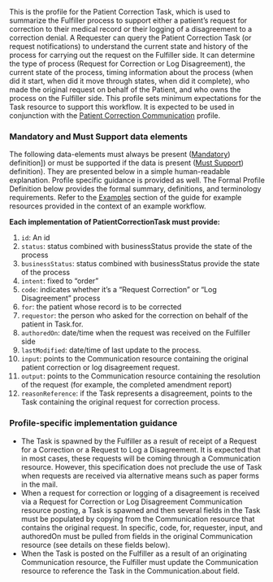 This is the profile for the Patient Correction Task, which is used to summarize the Fulfiller process to support either a patient’s request for correction to their medical record or their logging of a disagreement to a correction denial.  A Requester can query the Patient Correction Task (or request notifications) to understand the current state and history of the process for carrying out the request on the Fulfiller side.  It can determine the type of process (Request for Correction or Log Disagreement), the current state of the process, timing information about the process (when did it start, when did it move through states, when did it complete), who made the original request on behalf of the Patient, and who owns the process on the Fulfiller side.  This profile sets minimum expectations for the Task resource to support this workflow.  It is expected to be used in conjunction with the [Patient Correction Communication](StructureDefinition-patient-correction-communication.html) profile.

### Mandatory and Must Support data elements

The following data-elements must always be present ([Mandatory](https://www.hl7.org/fhir/us/core/conformance-expectations.html#mandatory-elements)) definition]) or must be supported if the data is present ([Must Support](https://www.hl7.org/fhir/us/core/conformance-expectations.html#must-support-elements)) definition). They are presented below in a simple human-readable explanation. Profile specific guidance is provided as well. The Formal Profile Definition below provides the formal summary, definitions, and terminology requirements.  Refer to the [Examples](examples.html) section of the guide for example resources provided in the context of an example workflow.

**Each implementation of PatientCorrectionTask must provide:**

1.	`id`: An id
2.	`status`: status combined with businessStatus provide the state of the process
3.	`businessStatus`: status combined with businessStatus provide the state of the process
4.	`intent`: fixed to “order”
5.	`code`: indicates whether it’s a “Request Correction” or “Log Disagreement” process
6.	`for`: the patient whose record is to be corrected
7.	`requestor`: the person who asked for the correction on behalf of the patient in Task.for.
8.	`authoredOn`: date/time when the request was received on the Fulfiller side
9.	`lastModified`: date/time of last update to the process.
10.	`input`: points to the Communication resource containing the original patient correction or log disagreement request.
11.	`output`: points to the Communication resource containing the resolution of the request (for example, the completed amendment report)
12.	`reasonReference`: if the Task represents a disagreement, points to the Task containing the original request for correction process.

### Profile-specific implementation guidance

* The Task is spawned by the Fulfiller as a result of receipt of a Request for a Correction or a Request to Log a Disagreement.  It is expected that in most cases, these requests will be coming through a Communication resource.  However, this specification does not preclude the use of Task when requests are received via alternative means such as paper forms in the mail.  
* When a request for correction or logging of a disagreement is received via a Request for Correction or Log Disagreement Communication resource posting, a Task is spawned and then several fields in the Task must be populated by copying from the Communication resource that contains the original request.  In specific, code, for, requester, input, and authoredOn must be pulled from fields in the original Communication resource (see details on these fields below).
* When the Task is posted on the Fulfiller as a result of an originating Communication resource, the Fulfiller must update the Communication resource to reference the Task in the Communication.about field. 
